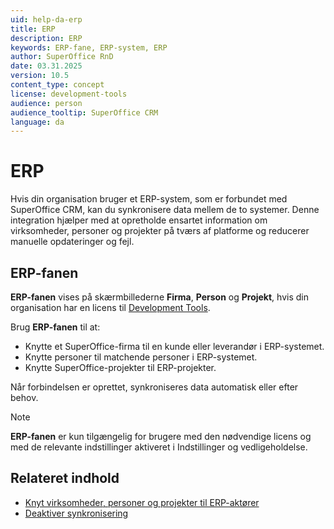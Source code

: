 ```yaml
---
uid: help-da-erp
title: ERP
description: ERP
keywords: ERP-fane, ERP-system, ERP
author: SuperOffice RnD
date: 03.31.2025
version: 10.5
content_type: concept
license: development-tools
audience: person
audience_tooltip: SuperOffice CRM
language: da
---
```


# ERP

Hvis din organisation bruger et ERP-system, som er forbundet med SuperOffice CRM, kan du synkronisere data mellem de to systemer. Denne integration hjælper med at opretholde ensartet information om virksomheder, personer og projekter på tværs af platforme og reducerer manuelle opdateringer og fejl.

## ERP-fanen

**ERP-fanen** vises på skærmbillederne **Firma**, **Person** og **Projekt**, hvis din organisation har en licens til [Development Tools][1].

Brug **ERP-fanen** til at:

* Knytte et SuperOffice-firma til en kunde eller leverandør i ERP-systemet.
* Knytte personer til matchende personer i ERP-systemet.
* Knytte SuperOffice-projekter til ERP-projekter.

Når forbindelsen er oprettet, synkroniseres data automatisk eller efter behov.

> [!NOTE]
> **ERP-fanen** er kun tilgængelig for brugere med den nødvendige licens og med de relevante indstillinger aktiveret i Indstillinger og vedligeholdelse.

## Relateret indhold

* [Knyt virksomheder, personer og projekter til ERP-aktører][1]
* [Deaktiver synkronisering][3]

<!-- Referenced links -->
[1]: connect.md
[3]: disconnect.md

<!-- Referenced images -->
